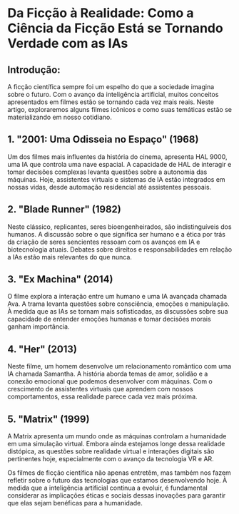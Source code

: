 # Da Ficção à Realidade: Como a Ciência da Ficção Está se Tornando Verdade com as IAs

## Introdução:

A ficção científica sempre foi um espelho do que a sociedade imagina sobre o futuro. Com o avanço da inteligência artificial, muitos conceitos apresentados em filmes estão se tornando cada vez mais reais. Neste artigo, exploraremos alguns filmes icônicos e como suas temáticas estão se materializando em nosso cotidiano.

## 1. "2001: Uma Odisseia no Espaço" (1968)
Um dos filmes mais influentes da história do cinema, apresenta HAL 9000, uma IA que controla uma nave espacial. A capacidade de HAL de interagir e tomar decisões complexas levanta questões sobre a autonomia das máquinas. Hoje, assistentes virtuais e sistemas de IA estão integrados em nossas vidas, desde automação residencial até assistentes pessoais.

## 2. "Blade Runner" (1982)
Neste clássico, replicantes, seres bioengenheirados, são indistinguíveis dos humanos. A discussão sobre o que significa ser humano e a ética por trás da criação de seres sencientes ressoam com os avanços em IA e biotecnologia atuais. Debates sobre direitos e responsabilidades em relação a IAs estão mais relevantes do que nunca.

## 3. "Ex Machina" (2014)
O filme explora a interação entre um humano e uma IA avançada chamada Ava. A trama levanta questões sobre consciência, emoções e manipulação. À medida que as IAs se tornam mais sofisticadas, as discussões sobre sua capacidade de entender emoções humanas e tomar decisões morais ganham importância.

## 4. "Her" (2013)
Neste filme, um homem desenvolve um relacionamento romântico com uma IA chamada Samantha. A história aborda temas de amor, solidão e a conexão emocional que podemos desenvolver com máquinas. Com o crescimento de assistentes virtuais que aprendem com nossos comportamentos, essa realidade parece cada vez mais próxima.

## 5. "Matrix" (1999)
A Matrix apresenta um mundo onde as máquinas controlam a humanidade em uma simulação virtual. Embora ainda estejamos longe dessa realidade distópica, as questões sobre realidade virtual e interações digitais são pertinentes hoje, especialmente com o avanço da tecnologia VR e AR.

Os filmes de ficção científica não apenas entretêm, mas também nos fazem refletir sobre o futuro das tecnologias que estamos desenvolvendo hoje. À medida que a inteligência artificial continua a evoluir, é fundamental considerar as implicações éticas e sociais dessas inovações para garantir que elas sejam benéficas para a humanidade.
